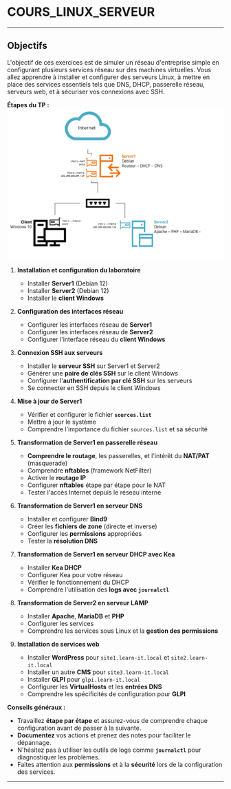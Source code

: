# COURS_LINUX_SERVEUR

---

## **Objectifs**

L'objectif de ces exercices est de simuler un réseau d'entreprise simple en configurant plusieurs services réseau sur des machines virtuelles. Vous allez apprendre à installer et configurer des serveurs Linux, à mettre en place des services essentiels tels que DNS, DHCP, passerelle réseau, serveurs web, et à sécuriser vos connexions avec SSH.

**Étapes du TP :**
![Infrastructure](assets/infrastructure.png)

1. **Installation et configuration du laboratoire**

   - Installer **Server1** (Debian 12)
   - Installer **Server2** (Debian 12)
   - Installer le **client Windows**

2. **Configuration des interfaces réseau**

   - Configurer les interfaces réseau de **Server1**
   - Configurer les interfaces réseau de **Server2**
   - Configurer l'interface réseau du **client Windows**

3. **Connexion SSH aux serveurs**

   - Installer le **serveur SSH** sur Server1 et Server2
   - Générer une **paire de clés SSH** sur le client Windows
   - Configurer l'**authentification par clé SSH** sur les serveurs
   - Se connecter en SSH depuis le client Windows

4. **Mise à jour de Server1**

   - Vérifier et configurer le fichier **`sources.list`**
   - Mettre à jour le système
   - Comprendre l'importance du fichier `sources.list` et sa sécurité

5. **Transformation de Server1 en passerelle réseau**

   - **Comprendre le routage**, les passerelles, et l'intérêt du **NAT/PAT** (masquerade)
   - Comprendre **nftables** (framework NetFilter)
   - Activer le **routage IP**
   - Configurer **nftables** étape par étape pour le NAT
   - Tester l'accès Internet depuis le réseau interne

6. **Transformation de Server1 en serveur DNS**

   - Installer et configurer **Bind9**
   - Créer les **fichiers de zone** (directe et inverse)
   - Configurer les **permissions** appropriées
   - Tester la **résolution DNS**

7. **Transformation de Server1 en serveur DHCP avec Kea**

   - Installer **Kea DHCP**
   - Configurer Kea pour votre réseau
   - Vérifier le fonctionnement du DHCP
   - Comprendre l'utilisation des **logs avec `journalctl`**

8. **Transformation de Server2 en serveur LAMP**

   - Installer **Apache**, **MariaDB** et **PHP**
   - Configurer les services
   - Comprendre les services sous Linux et la **gestion des permissions**

9. **Installation de services web**

   - Installer **WordPress** pour `site1.learn-it.local` et `site2.learn-it.local`
   - Installer un autre **CMS** pour `site3.learn-it.local`
   - Installer **GLPI** pour `glpi.learn-it.local`
   - Configurer les **VirtualHosts** et les **entrées DNS**
   - Comprendre les spécificités de configuration pour **GLPI**

**Conseils généraux :**

- Travaillez **étape par étape** et assurez-vous de comprendre chaque configuration avant de passer à la suivante.
- **Documentez** vos actions et prenez des notes pour faciliter le dépannage.
- N'hésitez pas à utiliser les outils de logs comme **`journalctl`** pour diagnostiquer les problèmes.
- Faites attention aux **permissions** et à la **sécurité** lors de la configuration des services.

---
